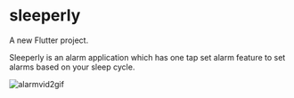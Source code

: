 # sleeperly

A new Flutter project.

Sleeperly is an alarm application which has one tap set alarm feature to set alarms based on your sleep cycle.


![alarmvid2gif](https://user-images.githubusercontent.com/60339025/185096331-019edb14-ceaf-4a5d-83df-b78e1c07cc6c.gif)
